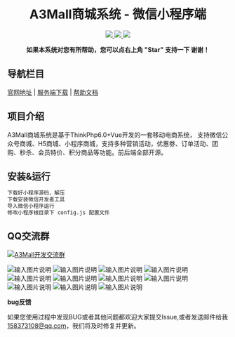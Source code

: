 <h1 align="center">A3Mall商城系统 - 微信小程序端</h1> 
<p align="center">
    <a href="http://www.a3-mall.com">
        <img src="https://img.shields.io/badge/Website-A3Mall-important.svg" />
    </a>
<a href="http://www.a3-mall.com">
        <img src="https://img.shields.io/badge/Licence-GPL3.0-green.svg" />
    </a>
    <a href="http://www.a3-mall.com">
        <img src="https://img.shields.io/badge/Edition-v1.0.0-blue.svg" />
    </a>
</p>
<p align="center">    
    <b>如果本系统对您有所帮助，您可以点右上角 "Star" 支持一下 谢谢！</b>
</p>



## 导航栏目
 [官网地址](http://www.a3-mall.com)
 | [服务端下载](https://gitee.com/xzncit/A3Mall)
 | [帮助文档](http://doc.a3-mall.com)



## 项目介绍
   A3Mall商城系统是基于ThinkPhp6.0+Vue开发的一套移动电商系统，
   支持微信公众号商城、H5商城、小程序商城，支持多种营销活动，优惠劵、订单活动、团购、秒杀、会员特价、积分商品等功能。前后端全部开源。


   
## 安装&运行

```html
下载好小程序源码，解压
下载安装微信开发者工具
导入微信小程序运行
修改小程序根目录下 config.js 配置文件
```


## QQ交流群
 <a target="_blank" href="//shang.qq.com/wpa/qunwpa?idkey=de316f1a1dbf61859529484891ee50369e3c2bc6fe37e15bb94f8bf731cc3482"><img border="0" src="//pub.idqqimg.com/wpa/images/group.png" alt="A3Mall开发交流群" title="A3Mall开发交流群"></a>

![输入图片说明](https://gitee.com/xzncit/A3Mall-miniprogram/raw/master/readme/1.jpg "1.jpg")
![输入图片说明](https://gitee.com/xzncit/A3Mall-miniprogram/raw/master/readme/a/0.png "0.png")
![输入图片说明](https://gitee.com/xzncit/A3Mall-miniprogram/raw/master/readme/a/1.png "1.png")
![输入图片说明](https://gitee.com/xzncit/A3Mall-miniprogram/raw/master/readme/a/2.png "2.png")
![输入图片说明](https://gitee.com/xzncit/A3Mall-miniprogram/raw/master/readme/a/3.png "3.png")
![输入图片说明](https://gitee.com/xzncit/A3Mall-miniprogram/raw/master/readme/a/4.png "4.png")
![输入图片说明](https://gitee.com/xzncit/A3Mall-miniprogram/raw/master/readme/a/5.png "5.png")
![输入图片说明](https://gitee.com/xzncit/A3Mall-miniprogram/raw/master/readme/a/6.png "6.png")
![输入图片说明](https://gitee.com/xzncit/A3Mall-miniprogram/raw/master/readme/a/7.png "7.png")
![输入图片说明](https://gitee.com/xzncit/A3Mall-miniprogram/raw/master/readme/a/8.png "8.png")
![输入图片说明](https://gitee.com/xzncit/A3Mall-miniprogram/raw/master/readme/a/9.png "9.png")

 **bug反馈**

如果您使用过程中发现BUG或者其他问题都欢迎大家提交Issue,或者发送邮件给我 158373108@qq.com，我们将及时修复并更新。
